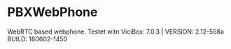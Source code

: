 # PBXWebPhone
WebRTC based  webphone.
Testet witn ViciBox: 7.0.3 | VERSION: 2.12-558a BUILD: 160602-1450
